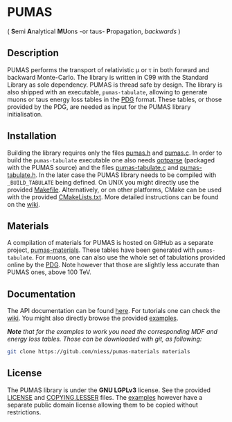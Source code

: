 # PUMAS
( **S**emi **A**nalytical **MU**ons -or taus- **P**ropagation, *backwards* )

## Description

PUMAS performs the transport of relativistic &mu; or &tau; in both forward
and backward Monte-Carlo. The library is written in C99 with the Standard
Library as sole dependency. PUMAS is thread safe by design. The library is also
shipped with an executable, `pumas-tabulate`, allowing to generate muons or taus
energy loss tables in the
[PDG](http://pdg.lbl.gov/2016/AtomicNuclearProperties/index.html)
format. These tables, or those provided by the PDG, are needed as input for the
PUMAS library initialisation.

## Installation

Building the library requires only the files [pumas.h](include/pumas.h) and
[pumas.c](src/pumas.c). In order to build the `pumas-tabulate` executable one
also needs [optparse](https://github.com/skeeto/optparse) (packaged with the
PUMAS source) and the files [pumas-tabulate.c](src/pumas-tabulate.c) and
[pumas-tabulate.h](src/pumas-tabulate.h). In the later case the PUMAS library
needs to be compiled with `_BUILD_TABULATE` being defined. On UNIX you might
directly use the provided [Makefile](Makefile). Alternatively, or on other
platforms, CMake can be used with the provided
[CMakeLists.txt](CMakeLists.txt). More detailed instructions can be found on
the [wiki](https://github.com/niess/pumas/wiki/Installation).

## Materials

A compilation of materials for PUMAS is hosted on GitHub as a separate project,
[pumas-materials](https://github.com/niess/pumas-materials). These tables have
been generated with `pumas-tabulate`. For muons, one can also use the whole set
of tabulations provided online by the
[PDG](http://pdg.lbl.gov/2016/AtomicNuclearProperties/index.html).
Note however that those are slightly less accurate than PUMAS ones, above
100 TeV.

## Documentation

The API documentation can be found
[here](https://niess.github.io/pumas-docs). For tutorials one can check the
[wiki](https://github.com/niess/pumas/wiki/Tutorials). You might also directly
browse the provided [examples](examples).

_**Note** that for the examples to work you need the corresponding MDF and
energy loss tables. Those can be downloaded with git, as following:_
```bash
git clone https://gitub.com/niess/pumas-materials materials
```

## License
The PUMAS library is  under the **GNU LGPLv3** license. See the provided
[LICENSE](LICENSE) and [COPYING.LESSER](COPYING.LESSER) files. The
[examples](examples) however have a separate public domain license allowing them
to be copied without restrictions.
